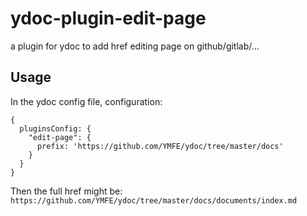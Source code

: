 # ydoc-plugin-edit-page
a plugin for ydoc to add href editing page on github/gitlab/...


## Usage

In the ydoc config file, configuration:

```
{
  pluginsConfig: {
    "edit-page": {
      prefix: 'https://github.com/YMFE/ydoc/tree/master/docs'
    }
  }
}
```

Then the full href might be: `https://github.com/YMFE/ydoc/tree/master/docs/documents/index.md`